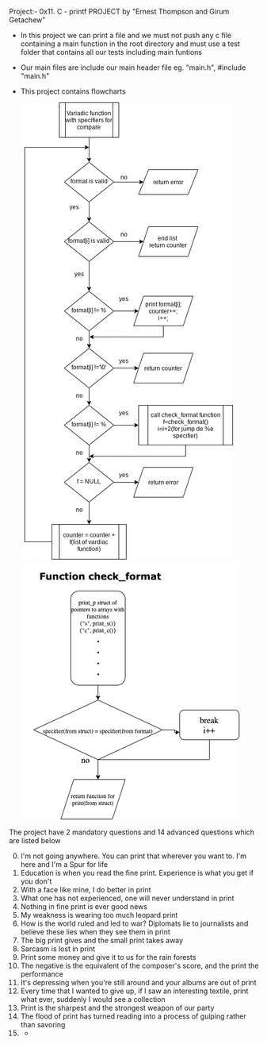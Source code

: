 Project:- 0x11. C - printf PROJECT by "Ernest Thompson and Girum Getachew"

- In this project we can print a file and we must not push any c file containing a main function in the root directory and must use a test folder that contains all our tests including main funtions
- Our main files are include our main header file eg. "main.h", #include "main.h"
- This project contains flowcharts


   ![](flow_Chart1.png)
   ![](flow_Chart2.png)


The project have 2 mandatory questions and 14 advanced questions which are listed below

0. I'm not going anywhere. You can print that wherever you want to. I'm here and I'm a Spur for life
1. Education is when you read the fine print. Experience is what you get if you don't
2. With a face like mine, I do better in print
3. What one has not experienced, one will never understand in print
4. Nothing in fine print is ever good news
5. My weakness is wearing too much leopard print
6. How is the world ruled and led to war? Diplomats lie to journalists and believe these lies when they see them in print
7. The big print gives and the small print takes away
8. Sarcasm is lost in print
9. Print some money and give it to us for the rain forests
10. The negative is the equivalent of the composer's score, and the print the performance
11. It's depressing when you're still around and your albums are out of print
12. Every time that I wanted to give up, if I saw an interesting textile, print what ever, suddenly I would see a collection
13. Print is the sharpest and the strongest weapon of our party
14. The flood of print has turned reading into a process of gulping rather than savoring
15. *
